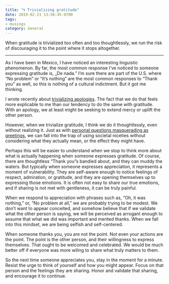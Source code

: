 ```yaml
---
title: "🌀 Trivializing gratitude"
date: 2019-02-21 13:56:45-0700
tags:
- musings
category: General
---
```


When gratitude is trivialized too often and too thoughtlessly, we run the risk of discouraging it to the point where it stops altogether.

***

As I have been in Mexico, I have noticed an interesting linguistic phenomenon. By far, the most common response I’ve noticed to someone expressing gratitude is, „De nada.” I’m sure there are part of the U.S. where “No problem” or “It’s nothing” are the most common responses to “Thank you” as well, so this is nothing of a cultural indictment. But it got me thinking.

I wrote recently about [trivializing apologies](https://www.bennorris.org/2019/02/20/trivializing-apologies). The fact that we do that feels more explicable to me than our tendency to do the same with gratitude. With an apology, we at least might be seeking to extend mercy or uplift the other person.

However, when we trivialize gratitude, I think we do it thoughtlessly, even without realizing it. Just as with [personal questions masquerading as greetings](https://www.bennorris.org/2019/01/30/how-are-you), we can fall into the trap of using societal niceties without considering what they actually mean, or the effect they might have.

Perhaps this will be easier to understand when we stop to think more about what is actually happening when someone expresses gratitude. Of course, there are thoughtless “Thank you”s bandied about, and they can muddy the waters. But typically when someone expresses appreciation, it represents a moment of vulnerability. They are self-aware enough to notice feelings of respect, admiration, or gratitude, and they are opening themselves up to expressing those emotions. It is often not easy to share our true emotions, and if sharing is not met with gentleness, it can be truly painful.

When we respond to appreciation with phrases such as, “Oh, it was nothing,” or, “No problem at all,” we are probably trying to be modest. We don’t want to appear conceited, and somehow believe that if we validate what the other person is saying, we will be perceived as arrogant enough to assume that what we did was important and merited thanks. When we fall into this mindset, we are being selfish and self-centered.

When someone thanks you, you are not the point. Not even your actions are the point. The point is the other person, and their willingness to express themselves. That ought to be welcomed and celebrated. We would be much better off if everyone was more wiling to share what truly matters to them.

So the next time someone appreciates you, stay in the moment for a minute. Resist the urge to think of yourself and how you might appear. Focus on that person and the feelings they are sharing. Honor and validate that sharing, and encourage it to continue.